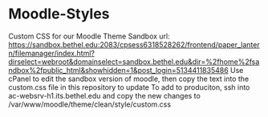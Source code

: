 # Moodle-Styles
Custom CSS for our Moodle Theme
Sandbox url: https://sandbox.bethel.edu:2083/cpsess6318528262/frontend/paper_lantern/filemanager/index.html?dirselect=webroot&domainselect=sandbox.bethel.edu&dir=%2fhome%2fsandbox%2fpublic_html&showhidden=1&post_login=5134411835486
Use cPanel to edit the sandbox version of moodle, then copy the text into the custom.css file in this repository to update
To add to produciton, ssh into ac-websrv-h1.its.bethel.edu and copy the new changes to /var/www/moodle/theme/clean/style/custom.css
